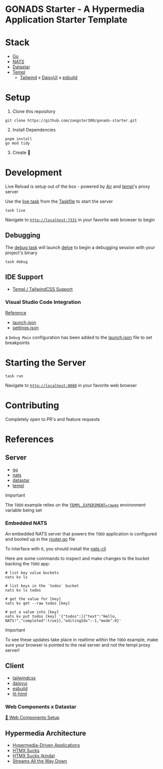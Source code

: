 # GONADS Starter - A Hypermedia Application Starter Template

# Stack

- [Go](https://go.dev/doc/)
- [NATS](https://docs.nats.io/)
- [Datastar](https://github.com/delaneyj/datastar)
- [Templ](https://templ.guide/)
  - [Tailwind](https://tailwindcss.com/) x [DaisyUI](https://daisyui.com/) x [esbuild](https://esbuild.github.io/)

# Setup

1. Clone this repository

```shell
git clone https://github.com/zangster300/gonads-starter.git
```

2. Install Dependencies

```shell
pnpm install
go mod tidy
```

3. Create 🚀

# Development

Live Reload is setup out of the box - powered by [Air](https://github.com/air-verse/air) and [templ](https://templ.guide/commands-and-tools/live-reload-with-other-tools#putting-it-all-together)'s proxy server

Use the [live task](./Taskfile.yml#L78) from the [Taskfile](https://taskfile.dev/) to start the server

```shell
task live
```

Navigate to [`http://localhost:7331`](http://localhost:7331) in your favorite web browser to begin

## Debugging

The [debug task](<(./Taskfile.yml#L33)>) will launch [delve](https://github.com/go-delve/delve) to begin a debugging session with your project's binary

```shell
task debug
```

## IDE Support

- [Templ / TailwindCSS Support](https://templ.guide/commands-and-tools/ide-support)

### Visual Studio Code Integration

[Reference](https://code.visualstudio.com/docs/languages/go)

- [launch.json](./.vscode/launch.json)
- [settings.json](./.vscode/settings.json)

a `Debug Main` configuration has been added to the [launch.json](./.vscode/launch.json) file to set breakpoints

# Starting the Server

```shell
task run
```

Navigate to [`http://localhost:8080`](http://localhost:8080) in your favorite web browser

# Contributing

Completely open to PR's and feature requests

# References

## Server

- [go](https://go.dev/)
- [nats](https://docs.nats.io/)
- [datastar](https://datastar.fly.dev/)
- [templ](https://templ.guide/)

> [!IMPORTANT]  
> The `TODO` example relies on the [`TEMPL_EXPERIMENT=rawgo`](https://templ.guide/syntax-and-usage/raw-go/) environment variable being set

### Embedded NATS

An embedded NATS server that powers the `TODO` application is configured and booted up in the [router.go](./handlers/router.go#L16) file

To interface with it, you should install the [nats-cli](https://github.com/nats-io/natscli)

Here are some commands to inspect and make changes to the bucket backing the `TODO` app:

```shell
# list key value buckets
nats kv ls

# list keys in the `todos` bucket
nats kv ls todos

# get the value for [key]
nats kv get --raw todos [key]

# put a value into [key]
nats kv put todos [key] '{"todos":[{"text":"Hello, NATS!","completed":true}],"editingIdx":-1,"mode":0}'
```

> [!IMPORTANT]  
> To see these updates take place in realtime within the `TODO` example, make sure your browser is pointed to the real server and not the templ proxy server!

## Client

- [tailwindcss](https://tailwindcss.com/)
- [daisyui](https://daisyui.com/)
- [esbuild](https://esbuild.github.io/)
- [lit-html](https://lit.dev/)

### Web Components x Datastar

[🔗 Web Components Setup](./web/libs/lit-html/README.md)

## Hypermedia Architecture

- [Hypermedia-Driven Applications](https://htmx.org/essays/hypermedia-driven-applications/)
- [HTMX Sucks](https://htmx.org/essays/htmx-sucks/)
- [HTMX Sucks (kinda)](https://datastar.fly.dev/essays/htmx_sucks)
- [Streams All the Way Down](https://datastar.fly.dev/essays/event_streams_all_the_way_down)
